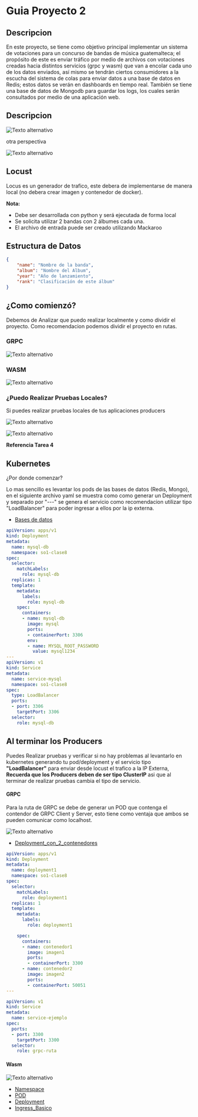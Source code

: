 # Guia Proyecto 2

## Descripcion
En este proyecto, se tiene como objetivo principal implementar un sistema de votaciones para un concurso de bandas de música guatemalteca; el propósito de este es enviar tráfico por medio de archivos con votaciones creadas hacia distintos servicios (grpc y wasm) que van a encolar cada uno de los datos enviados, así mismo se tendrán ciertos consumidores a la escucha del sistema de colas para enviar datos a una base de datos en Redis; estos datos se verán en dashboards en tiempo real. También se tiene una base de datos de Mongodb para guardar los logs, los cuales serán consultados por medio de una aplicación web.

## Descripcion

![Texto alternativo](./img/Arquitectura.PNG)

otra perspectiva 

![Texto alternativo](./img/Proyecto2.png)

## Locust

Locus es un generador de trafico, este debera de implementarse de manera local (no debera crear imagen y contenedor de docker).

**Nota:**
- Debe ser desarrollada con python y será ejecutada de forma local
- Se solicita utilizar 2 bandas con 2 álbumes cada una.
- El archivo de entrada puede ser creado utilizando
Mackaroo

## Estructura de Datos

```JSON
{
    "name": "Nombre de la banda",
    "album": "Nombre del Album",
    "year": "Año de lanzamiento",
    "rank": "Clasificación de este álbum"
}
```
## ¿Como comienzó?

Debemos de Analizar que puedo realizar localmente y como dividir el proyecto. Como recomendacion podemos dividir el proyecto en rutas.

### GRPC


![Texto alternativo](./img/Ruta1.png)

### WASM

![Texto alternativo](./img/Ruta2.png)

### ¿Puedo Realizar Pruebas Locales?

Si puedes realizar pruebas locales de tus aplicaciones producers

![Texto alternativo](./img/R_Wasm.png)

![Texto alternativo](./img/R_GRPC.png)

**Referencia Tarea 4**

## Kubernetes 

¿Por donde comenzar?

Lo mas sencillo es levantar los pods de las bases de datos (Redis, Mongo), en el siguiente archivo yaml se muestra como como generar un Deployment y separado por "---" se genera el servicio como recomendacion utilizar tipo "LoadBalancer" para poder ingresar a ellos por la ip externa. 

- [Bases de datos](../Clase8/EjemploDB/basemysql.yml)

```yaml
apiVersion: apps/v1
kind: Deployment
metadata:
  name: mysql-db
  namespace: so1-clase8
spec:
  selector:
    matchLabels:
      role: mysql-db
  replicas: 1
  template:
    metadata:
      labels:
        role: mysql-db
    spec:
      containers:
      - name: mysql-db
        image: mysql
        ports:
        - containerPort: 3306
        env:
        - name: MYSQL_ROOT_PASSWORD
          value: mysql1234
---
apiVersion: v1
kind: Service
metadata:
  name: service-mysql
  namespace: so1-clase8
spec:
  type: LoadBalancer
  ports:
  - port: 3306
    targetPort: 3306
  selector:
    role: mysql-db
```

## Al terminar los Producers

Puedes Realizar pruebas y verificar si no hay problemas al levantarlo en kubernetes generando tu pod/deployment y el servicio tipo **"LoadBalancer"** para enviar desde locust el trafico a la IP Externa, **Recuerda que los Producers deben de ser tipo ClusterIP** asi que al terminar de realizar pruebas cambia el tipo de servicio.

#### GRPC

Para la ruta de GRPC se debe de generar un POD que contenga el contendor de GRPC Client y Server, esto tiene como ventaja que ambos se pueden comunicar como localhost.

![Texto alternativo](./img/R_GRPC_K.png)

- [Deployment_con_2_contenedores](../Clase8/PODS/ruta.yml)

```yaml
apiVersion: apps/v1
kind: Deployment
metadata:
  name: deployment1
  namespace: so1-clase8
spec:
  selector:
    matchLabels:
      role: deployment1
  replicas: 1
  template:
    metadata:
      labels:
        role: deployment1

    spec:
      containers:
      - name: contenedor1
        image: imagen1
        ports:
        - containerPort: 3300
      - name: contenedor2
        image: imagen2
        ports:
        - containerPort: 50051
---

apiVersion: v1
kind: Service
metadata:
  name: service-ejemplo
spec:
  ports:
  - port: 3300
    targetPort: 3300
  selector:
    role: grpc-ruta
```
#### Wasm

![Texto alternativo](./img/R_Wasm_K.png)


- [Namespace](../Clase8/plantillas/namespace.yml)
- [POD](../Clase8/plantillas/pod.yml)
- [Deployment](../Clase8/plantillas/deployment.yaml)
- [Ingress_Basico](../Clase8/plantillas/ingress.yml)




